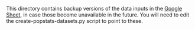 This directory contains backup versions of the data inputs in the [Google Sheet](https://docs.google.com/spreadsheets/d/1tHbzC8F79wQhpLos7Zw2qLQJI-UzccddDt0ds7R88F8/edit), in case those become unavailable in the future.  You will need to edit the create-popstats-datasets.py script to point to these.